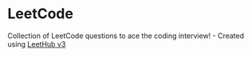 # LeetCode
Collection of LeetCode questions to ace the coding interview! - Created using [LeetHub v3](https://github.com/raphaelheinz/LeetHub-3.0)

